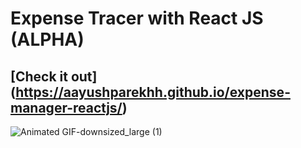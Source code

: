 # Expense Tracer with React JS (ALPHA)

## [Check it out] (https://aayushparekhh.github.io/expense-manager-reactjs/)

![Animated GIF-downsized_large (1)](https://user-images.githubusercontent.com/64417892/115966513-88bab600-a54b-11eb-9daa-46d20d14bb93.gif)

